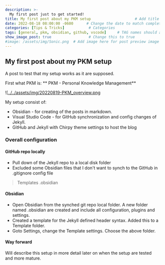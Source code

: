 ```yaml
---
description: >-
  My first post just to get started!
title: My first post about my PKM setup                    # Add title of the machine here
date: 2022-08-18 08:00:00 -0600      # Change the date to match completion date
categories: [Tips & Tricks]           # Categories
tags: [general, pkm, obsidian, github, vscode]     # TAG names should always be lowercase; add relevant tags
show_image_post: true                 # Change this to true
#image: /assets/img/Sonic.png  # Add image here for post preview image
---
```



## My first post about my PKM setup
A post to test that my setup works as it are supposed.

First what PKM is: ** PKM - Personal Knowledge Management**

![[../../assets/img/20220819-PKM_overview.png](/assets/img/20220819-PKM_overview.png)

My setup consist of:
- Obsidian - for creating of the posts in markdown.
- Visual Studio Code - for GitHub synchronization and config changes of Jekyll.
- GitHub and Jekyll with Chirpy theme settings to host the blog


### Overall configuration

#### GitHub repo locally
- Pull down of the Jekyll repo to a local disk folder
- Excluded some Obsidian files that I don't want to synch to the GitHub in .gitignore config file

> Templates
> .obsidian


#### Obsidian
- Open Obsidian from the synched git repo local folder. A new folder named .obsidian are created and include all configuration, plugins and settings.
- Created a template for the Jekyll defined header syntax. Added this to a Template folder.
- Goto Settings, change the Template settings. Choose the above folder.


#### Way forward
Will describe this setup in more detail later on when the setup are tested and more mature.